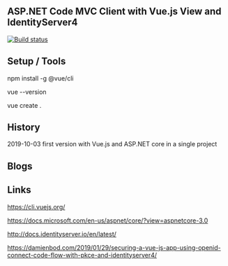 ## ASP.NET Code MVC Client with Vue.js View and IdentityServer4 

[![Build status](https://ci.appveyor.com/api/projects/status/wkt4bkxgocxhetqn?svg=true)](https://ci.appveyor.com/project/damienbod/aspnetcoremvcangular)


## Setup / Tools

npm install -g @vue/cli

vue --version

vue create .


## History

2019-10-03 first version with Vue.js and ASP.NET core in a single project

## Blogs



## Links 

https://cli.vuejs.org/

https://docs.microsoft.com/en-us/aspnet/core/?view=aspnetcore-3.0

http://docs.identityserver.io/en/latest/

https://damienbod.com/2019/01/29/securing-a-vue-js-app-using-openid-connect-code-flow-with-pkce-and-identityserver4/

